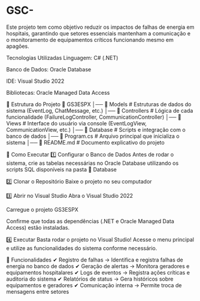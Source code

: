 # GSC-
Este projeto tem como objetivo reduzir os impactos de falhas de energia em hospitais, garantindo que setores essenciais mantenham a comunicação e o monitoramento de equipamentos críticos funcionando mesmo em apagões.

Tecnologias Utilizadas
Linguagem: C# (.NET)

Banco de Dados: Oracle Database

IDE: Visual Studio 2022

Bibliotecas: Oracle Managed Data Access

📂 Estrutura do Projeto
📁 GS3ESPX
│── 📂 Models         # Estruturas de dados do sistema (EventLog, ChatMessage, etc.)
│── 📂 Controllers    # Lógica de cada funcionalidade (FailureLogController, CommunicationController)
│── 📂 Views         # Interface do usuário via console (EventLogView, CommunicationView, etc.)
│── 📂 Database      # Scripts e integração com o banco de dados
│── 📜 Program.cs    # Arquivo principal que inicializa o sistema
│── 📜 README.md     # Documento explicativo do projeto

🚀 Como Executar
1️⃣ Configurar o Banco de Dados
Antes de rodar o sistema, crie as tabelas necessárias no Oracle Database utilizando os scripts SQL disponíveis na pasta 📂 Database

2️⃣ Clonar o Repositório
Baixe o projeto no seu computador

3️⃣ Abrir no Visual Studio
Abra o Visual Studio 2022

Carregue o projeto GS3ESPX

Confirme que todas as dependências (.NET e Oracle Managed Data Access) estão instaladas.

4️⃣ Executar
Basta rodar o projeto no Visual Studio! Acesse o menu principal e utilize as funcionalidades do sistema conforme necessário.

📌 Funcionalidades
✔ Registro de falhas → Identifica e registra falhas de energia no banco de dados ✔ Geração de alertas → Monitora geradores e equipamentos hospitalares ✔ Logs de eventos → Registra ações críticas e auditoria do sistema ✔ Relatórios de status → Gera históricos sobre equipamentos e geradores ✔ Comunicação interna → Permite troca de mensagens entre setores
